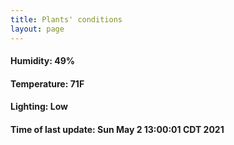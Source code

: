 ```yaml
---
title: Plants' conditions
layout: page
---
```



#### Humidity: 49%
#### Temperature: 71F
#### Lighting: Low
#### Time of last update: Sun May  2 13:00:01 CDT 2021
